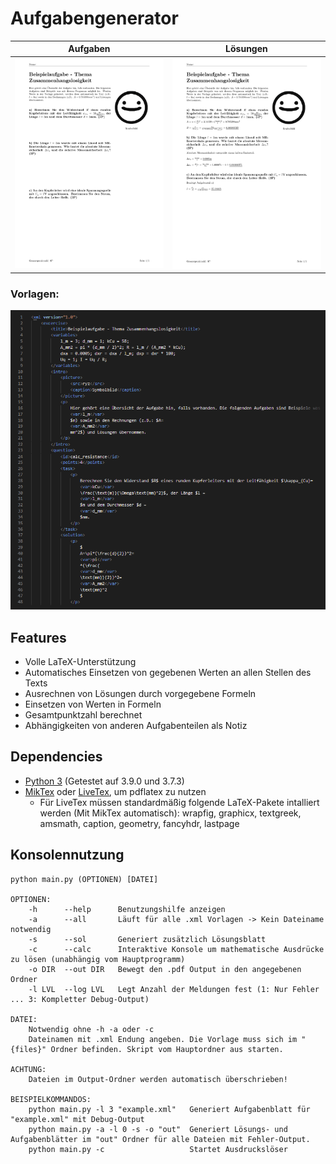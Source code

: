 # Aufgabengenerator

| Aufgaben | Lösungen |
| --- | --- |
| ![Beispiel für Lösungsblatt](/docs/example1.png) | ![Beispiel für Aufgabenblatt](/docs/example2.png) |

### Vorlagen:

![Beispiel für Vorlage](/docs/example.png)

## Features
  - Volle LaTeX-Unterstützung
  - Automatisches Einsetzen von gegebenen Werten an allen Stellen des Texts
  - Ausrechnen von Lösungen durch vorgegebene Formeln
  - Einsetzen von Werten in Formeln
  - Gesamtpunktzahl berechnet
  - Abhängigkeiten von anderen Aufgabenteilen als Notiz

## Dependencies
  - [Python 3](https://www.python.org/downloads/) (Getestet auf 3.9.0 und 3.7.3)
  - [MikTex](https://miktex.org/download) oder [LiveTex](https://www.tug.org/texlive/acquire-netinstall.html), um pdflatex zu nutzen
    - Für LiveTex müssen standardmäßig folgende LaTeX-Pakete intalliert werden (Mit MikTex automatisch): wrapfig, graphicx, textgreek, amsmath, caption, geometry, fancyhdr, lastpage

## Konsolennutzung
```
python main.py (OPTIONEN) [DATEI]

OPTIONEN:
    -h      --help      Benutzungshilfe anzeigen
    -a      --all       Läuft für alle .xml Vorlagen -> Kein Dateiname notwendig
    -s      --sol       Generiert zusätzlich Lösungsblatt
    -c      --calc      Interaktive Konsole um mathematische Ausdrücke zu lösen (unabhängig vom Hauptprogramm)
    -o DIR  --out DIR   Bewegt den .pdf Output in den angegebenen Ordner
    -l LVL  --log LVL   Legt Anzahl der Meldungen fest (1: Nur Fehler ... 3: Kompletter Debug-Output)

DATEI:
    Notwendig ohne -h -a oder -c
    Dateinamen mit .xml Endung angeben. Die Vorlage muss sich im "{files}" Ordner befinden. Skript vom Hauptordner aus starten.

ACHTUNG:
    Dateien im Output-Ordner werden automatisch überschrieben!

BEISPIELKOMMANDOS:
    python main.py -l 3 "example.xml"   Generiert Aufgabenblatt für "example.xml" mit Debug-Output
    python main.py -a -l 0 -s -o "out"  Generiert Lösungs- und Aufgabenblätter im "out" Ordner für alle Dateien mit Fehler-Output.
    python main.py -c                   Startet Ausdruckslöser
```
